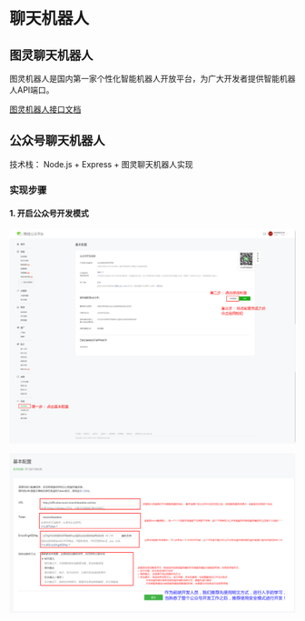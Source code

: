 # 聊天机器人

## 图灵聊天机器人

图灵机器人是国内第一家个性化智能机器人开放平台，为广大开发者提供智能机器人API端口。

[图灵机器人接口文档](http://www.tuling123.com/help/h_cent_webapi.jhtml?nav=doc)

## 公众号聊天机器人

<p class="tip">技术栈： Node.js + Express + 图灵聊天机器人实现</p>

### 实现步骤

#### 1. 开启公众号开发模式
![开启开发模式](./images/启用开发模式.png)

![修改开发配置](./images/修改开发配置.png)